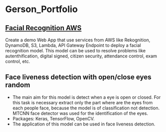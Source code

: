 # Gerson_Portfolio

## [Facial Recognition AWS](https://github.com/G-Tox/flask_recog)
Create a demo Web App that use services from AWS like Rekognition, DynamoDB, S3, Lambda, API Gateway Endpoint to deploy a facial recognition model. This model can be used to resolve problems like autenthification, digital signed, citizen security, attendance control, exam control, etc.

## Face liveness detection with open/close eyes random
* The main aim for this model is detect when a eye is open or closed. For this task is necessary extract only the part where are the eyes from each people face, because the model is of classification not detection. MTCNN face detector was used for the identification of the eyes.
* Packages: Keras, TensorFlow, OpenCV.
* The application of this model can be used in face liveness detection.

